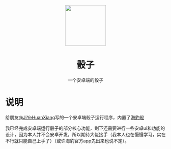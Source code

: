 <div align="center">
<p align="center">
<img src="http://pic.jiekp.com/2023/02/dbdb00412a0af.png" height="128">
</p>
<h1 align="center">
骰子 
</h1>
<p align="center">
一个安卓端的骰子 
</p>
</div>

# 说明

给朋友[@JiYeHuanXiang](https://github.com/JiYeHuanXiang)写的一个安卓端骰子运行程序，内置了[海豹骰](https://github.com/sealdice)

我已经完成安卓端运行骰子的部分核心功能，剩下还需要进行一些安卓ui和功能的设计，因为本人并不会安卓开发，所以期待大佬接手（我本人也在慢慢学习，实在不行就只能自己上手了）（或许海豹官方app先出来也说不定）。

